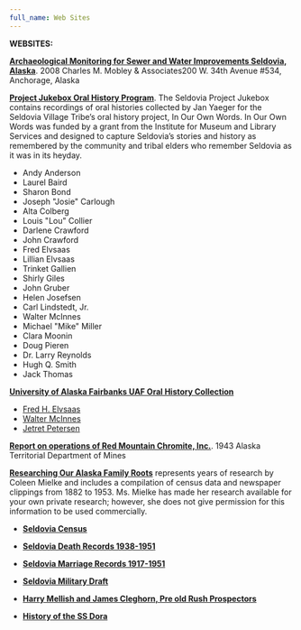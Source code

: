 ```yaml
---
full_name: Web Sites
---
```

**WEBSITES:**

[**Archaeological Monitoring for Sewer and Water Improvements Seldovia, Alaska**](https://www.arlis.org/docs/vol1/L/430057139.pdf).  2008 Charles M. Mobley & Associates200 W. 34th Avenue #534, Anchorage, Alaska 

[**Project Jukebox Oral History Program**](https://jukebox.uaf.edu/site7/seldovia).
The Seldovia Project Jukebox contains recordings of oral histories collected by Jan Yaeger for the Seldovia Village Tribe’s oral history project, In Our Own Words. In Our Own Words was funded by a grant from the Institute for Museum and Library Services and designed to capture Seldovia’s stories and history as remembered by the community and tribal elders who remember Seldovia as it was in its heyday. 

+ Andy Anderson 
+ Laurel Baird 
+ Sharon Bond 
+ Joseph "Josie" Carlough 
+ Alta Colberg 
+ Louis "Lou" Collier 
+ Darlene Crawford 
+ John Crawford 
+ Fred Elvsaas 
+ Lillian Elvsaas 
+ Trinket Gallien 
+ Shirly Giles 
+ John Gruber 
+ Helen Josefsen 
+ Carl Lindstedt, Jr. 
+ Walter McInnes 
+ Michael "Mike" Miller 
+ Clara Moonin 
+ Doug Pieren 
+ Dr. Larry Reynolds 
+ Hugh Q. Smith 
+ Jack Thomas 

[**University of Alaska Fairbanks UAF Oral History Collection**](http://oralhistory.library.uaf.edu/)
+ [Fred H. Elvsaas](http://oralhistory.library.uaf.edu/2008/2008-21_PT._1_SIDE_A.mp3)  
+ [Walter McInnes](http://oralhistory.library.uaf.edu/2008/2008-20_SIDE_A.mp3)
+ [Jetret Petersen](https://jlc-web.uaa.alaska.edu/client/en_US/uaf/search/detailnonmodal/ent:$002f$002fSD_ILS$002f0$002fSD_ILS:3841555/one?qu=Petersen%2C+Jetret+Stryker%2C+1895-1992.&lm=UAF-ORAL&rt=false%7C%7C%7CSUBJECT%7C%7C%7CSubject)

[**Report on operations of Red Mountain Chromite, Inc.**](https://dggs.alaska.gov/pubs/id/881). 1943 Alaska Territorial Department of Mines  

[**Researching Our Alaska Family Roots**](https://sites.rootsweb.com/~coleen/south_central_alaska.html)  represents years of research by Coleen Mielke and includes a compilation of census data and newspaper clippings from 1882 to 1953. Ms. Mielke has made her research available for your own private research; however, she does not give permission for this information to be used commercially.

 - [**Seldovia Census**](https://freepages.rootsweb.com/%7Ecoleen/genealogy/seldovia.html)
 
 - [**Seldovia Death Records 1938-1951**](https://freepages.rootsweb.com/%7Ecoleen/genealogy/seldovia_death.html)

 - [**Seldovia Marriage Records 1917-1951**](https://freepages.rootsweb.com/%7Ecoleen/genealogy/seldovia_marriage.html)

 - [**Seldovia Military Draft**](https://sites.rootsweb.com/%7Ecoleen/seldovia_draft.html)

 - [**Harry Mellish and James Cleghorn, Pre old Rush Prospectors**](https://freepages.rootsweb.com/%7Ecoleen/genealogy/mellish.html)

- [**History of the SS Dora**](https://freepages.rootsweb.com/%7Ecoleen/genealogy/dora.html)

